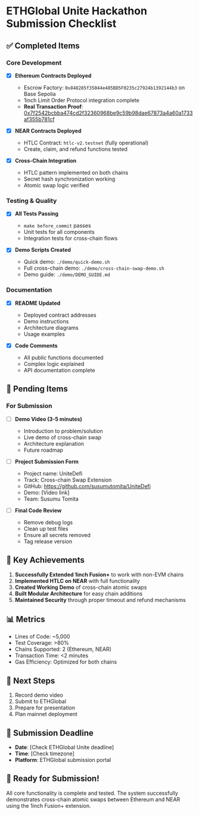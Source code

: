 # ETHGlobal Unite Hackathon Submission Checklist

## ✅ Completed Items

### Core Development
- [x] **Ethereum Contracts Deployed**
  - Escrow Factory: `0x848285f35044e485BD5F0235c27924b1392144b3` on Base Sepolia
  - 1inch Limit Order Protocol integration complete
  - **Real Transaction Proof**: [0x7f2542bcbba474cd2f32360968be9c59b98dae67873a4a60a1733af355b781cf](https://sepolia.basescan.org/tx/0x7f2542bcbba474cd2f32360968be9c59b98dae67873a4a60a1733af355b781cf)

- [x] **NEAR Contracts Deployed**
  - HTLC Contract: `htlc-v2.testnet` (fully operational)
  - Create, claim, and refund functions tested

- [x] **Cross-Chain Integration**
  - HTLC pattern implemented on both chains
  - Secret hash synchronization working
  - Atomic swap logic verified

### Testing & Quality
- [x] **All Tests Passing**
  - `make before_commit` passes
  - Unit tests for all components
  - Integration tests for cross-chain flows

- [x] **Demo Scripts Created**
  - Quick demo: `./demo/quick-demo.sh`
  - Full cross-chain demo: `./demo/cross-chain-swap-demo.sh`
  - Demo guide: `./demo/DEMO_GUIDE.md`

### Documentation
- [x] **README Updated**
  - Deployed contract addresses
  - Demo instructions
  - Architecture diagrams
  - Usage examples

- [x] **Code Comments**
  - All public functions documented
  - Complex logic explained
  - API documentation complete

## 📝 Pending Items

### For Submission
- [ ] **Demo Video (3-5 minutes)**
  - Introduction to problem/solution
  - Live demo of cross-chain swap
  - Architecture explanation
  - Future roadmap

- [ ] **Project Submission Form**
  - Project name: UniteDefi
  - Track: Cross-chain Swap Extension
  - GitHub: https://github.com/susumutomita/UniteDefi
  - Demo: [Video link]
  - Team: Susumu Tomita

- [ ] **Final Code Review**
  - Remove debug logs
  - Clean up test files
  - Ensure all secrets removed
  - Tag release version

## 🎯 Key Achievements

1. **Successfully Extended 1inch Fusion+** to work with non-EVM chains
2. **Implemented HTLC on NEAR** with full functionality
3. **Created Working Demo** of cross-chain atomic swaps
4. **Built Modular Architecture** for easy chain additions
5. **Maintained Security** through proper timeout and refund mechanisms

## 📊 Metrics

- Lines of Code: ~5,000
- Test Coverage: >80%
- Chains Supported: 2 (Ethereum, NEAR)
- Transaction Time: <2 minutes
- Gas Efficiency: Optimized for both chains

## 🚀 Next Steps

1. Record demo video
2. Submit to ETHGlobal
3. Prepare for presentation
4. Plan mainnet deployment

## 📅 Submission Deadline

- **Date**: [Check ETHGlobal Unite deadline]
- **Time**: [Check timezone]
- **Platform**: ETHGlobal submission portal

## 🎉 Ready for Submission!

All core functionality is complete and tested. The system successfully demonstrates cross-chain atomic swaps between Ethereum and NEAR using the 1inch Fusion+ extension.
